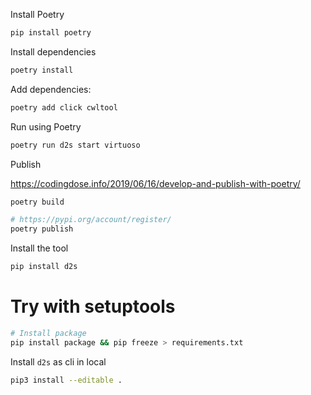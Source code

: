 Install Poetry

```bash
pip install poetry
```

Install dependencies

```bash
poetry install
```

Add dependencies:

```bash
poetry add click cwltool
```

Run using Poetry

```bash
poetry run d2s start virtuoso
```

Publish

https://codingdose.info/2019/06/16/develop-and-publish-with-poetry/

```bash
poetry build

# https://pypi.org/account/register/
poetry publish
```

Install the tool

```bash
pip install d2s
```

# Try with setuptools

```bash
# Install package
pip install package && pip freeze > requirements.txt
```

Install `d2s` as cli in local
```bash
pip3 install --editable .
```